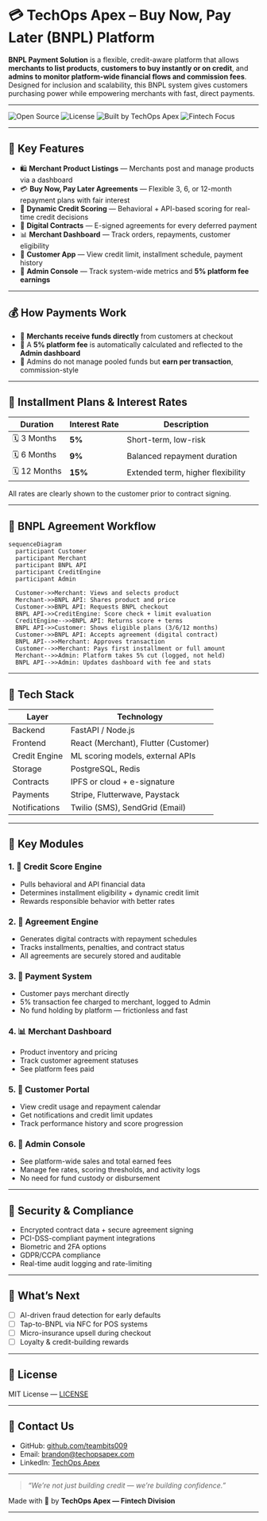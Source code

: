 # 💳 TechOps Apex – Buy Now, Pay Later (BNPL) Platform

**BNPL Payment Solution** is a flexible, credit-aware platform that allows **merchants to list products**, **customers to buy instantly or on credit**, and **admins to monitor platform-wide financial flows and commission fees**. Designed for inclusion and scalability, this BNPL system gives customers purchasing power while empowering merchants with fast, direct payments.

---

![Open Source](https://img.shields.io/badge/status-active-success)
![License](https://img.shields.io/badge/license-MIT-blue)
![Built by TechOps Apex](https://img.shields.io/badge/built%20by-TechOps%20Apex-purple)
![Fintech Focus](https://img.shields.io/badge/focus-Fintech-lightgrey)

---

## 🧩 Key Features

- 🛍️ **Merchant Product Listings** — Merchants post and manage products via a dashboard  
- 💳 **Buy Now, Pay Later Agreements** — Flexible 3, 6, or 12-month repayment plans with fair interest  
- 🧠 **Dynamic Credit Scoring** — Behavioral + API-based scoring for real-time credit decisions  
- 🤝 **Digital Contracts** — E-signed agreements for every deferred payment  
- 📊 **Merchant Dashboard** — Track orders, repayments, customer eligibility  
- 📱 **Customer App** — View credit limit, installment schedule, payment history  
- 🧾 **Admin Console** — Track system-wide metrics and **5% platform fee earnings**

---

## 💰 How Payments Work

- 💼 **Merchants receive funds directly** from customers at checkout
- 🏦 A **5% platform fee** is automatically calculated and reflected to the **Admin dashboard**
- 💸 Admins do not manage pooled funds but **earn per transaction**, commission-style

---

## 📆 Installment Plans & Interest Rates

| Duration     | Interest Rate | Description                    |
|--------------|----------------|--------------------------------|
| 🗓️ 3 Months  | **5%**         | Short-term, low-risk           |
| 🗓️ 6 Months  | **9%**         | Balanced repayment duration    |
| 🗓️ 12 Months | **15%**        | Extended term, higher flexibility |

All rates are clearly shown to the customer prior to contract signing.

---

## 🔁 BNPL Agreement Workflow

```mermaid
sequenceDiagram
  participant Customer
  participant Merchant
  participant BNPL API
  participant CreditEngine
  participant Admin

  Customer->>Merchant: Views and selects product
  Merchant->>BNPL API: Shares product and price
  Customer->>BNPL API: Requests BNPL checkout
  BNPL API->>CreditEngine: Score check + limit evaluation
  CreditEngine-->>BNPL API: Returns score + terms
  BNPL API->>Customer: Shows eligible plans (3/6/12 months)
  Customer->>BNPL API: Accepts agreement (digital contract)
  BNPL API-->>Merchant: Approves transaction
  Customer-->>Merchant: Pays first installment or full amount
  Merchant-->>Admin: Platform takes 5% cut (logged, not held)
  BNPL API-->>Admin: Updates dashboard with fee and stats
```

---

## 🧪 Tech Stack

| Layer           | Technology                        |
|-----------------|------------------------------------|
| Backend         | FastAPI / Node.js                 |
| Frontend        | React (Merchant), Flutter (Customer) |
| Credit Engine   | ML scoring models, external APIs  |
| Storage         | PostgreSQL, Redis                 |
| Contracts       | IPFS or cloud + e-signature       |
| Payments        | Stripe, Flutterwave, Paystack     |
| Notifications   | Twilio (SMS), SendGrid (Email)    |

---

## 🧱 Key Modules

### 1. 🧠 Credit Score Engine
- Pulls behavioral and API financial data
- Determines installment eligibility + dynamic credit limit
- Rewards responsible behavior with better rates

### 2. 🤝 Agreement Engine
- Generates digital contracts with repayment schedules
- Tracks installments, penalties, and contract status
- All agreements are securely stored and auditable

### 3. 💸 Payment System
- Customer pays merchant directly
- 5% transaction fee charged to merchant, logged to Admin
- No fund holding by platform — frictionless and fast

### 4. 📊 Merchant Dashboard
- Product inventory and pricing
- Track customer agreement statuses
- See platform fees paid

### 5. 📱 Customer Portal
- View credit usage and repayment calendar
- Get notifications and credit limit updates
- Track performance history and score progression

### 6. 🧾 Admin Console
- See platform-wide sales and total earned fees
- Manage fee rates, scoring thresholds, and activity logs
- No need for fund custody or disbursement

---

## 🔐 Security & Compliance

- Encrypted contract data + secure agreement signing
- PCI-DSS-compliant payment integrations
- Biometric and 2FA options
- GDPR/CCPA compliance
- Real-time audit logging and rate-limiting

---

## 🚀 What’s Next

- [ ] AI-driven fraud detection for early defaults
- [ ] Tap-to-BNPL via NFC for POS systems
- [ ] Micro-insurance upsell during checkout
- [ ] Loyalty & credit-building rewards

---

## 📜 License

MIT License — [LICENSE](LICENSE)

---

## 💬 Contact Us

- GitHub: [github.com/teambits009](https://github.com/teambits009)
- Email: [brandon@techopsapex.com](mailto:brandon@techopsapex.com)
- LinkedIn: [TechOps Apex](https://www.linkedin.com/in/brandon-opere-14b5a5203/)

---

> _“We’re not just building credit — we’re building confidence.”_

Made with 💙 by **TechOps Apex — Fintech Division**

---
